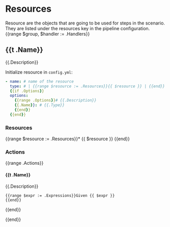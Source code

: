 # Resources

Resource are the objects that are going to be used for steps in the scenario. They are listed under the resources key in the pipeline configuration.
{{range $group, $handler := .Handlers}}
## {{t .Name}}

{{.Description}}

Initialize resource in `config.yml`:
```yaml
- name: # name of the resource
  type: # | {{range $resource := .Resources}}{{ $resource }} | {{end}}
  {{if .Options}}
  options:
    {{range .Options}}# {{.Description}}
    {{.Name}}: # {{.Type}}
    {{end}}
  {{end}}
```

### Resources

{{range $resource := .Resources}}* {{ $resource }}
{{end}}

### Actions
{{range .Actions}}
#### **{{t .Name}}**
{{.Description}}
```gherkin
{{range $expr := .Expressions}}Given {{ $expr }}
{{end}}
```
{{end}}

{{end}}
